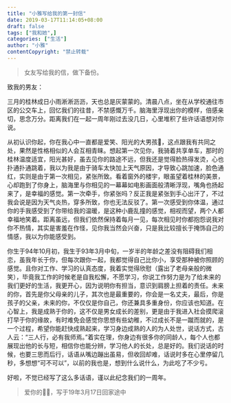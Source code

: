 ```yaml
---
title: "小雅写给我的第一封信"
date: 2019-03-17T11:14:05+08:00
draft: false
tags: ["我和她",]
categories: ["生活"]
author: "小雅"
contentCopyright: "禁止转载"
---
```


> 女友写给我的信，做下备份。

致我的男友：

​三月的桂林成日小雨淅淅沥沥，天也总是灰蒙蒙的。清晨八点，坐在从学校通往市区的公交车上，回忆我们的往昔，不禁感慨万千。脑海里浮现出你的模样，倍感亲切，思念万分。距离我们在一起一周年刚过去没几日，心里堆积了些许话语想对你说。

​从初认识你起，你在我心中一直都是爱笑、阳光的大男孩👦，这点跟我有共同之处，果然是性格相似的人会互相青睐。想起第一次见你，我骑着共享单车，那时的桂林温度适宜，阳光甚好，虽去见你的路途不远，但我还是觉得脸热得发烫，心也扑通扑通跳着，我以为我是由于骑车太快加上天气原因，才导致心跳加速，脸色通红，实则是由于第一次相见，紧张所致。看着窗外的楼宇，眼虽望着桂林的美景，心却跑到了你身上，脑海里与你相见的一幕幕如电影画面般清晰浮现，嘴角也扬起来了，是幸福的感觉。第一次牵手，你紧张吗？反正我是紧张到手心出汗了，不过我会说是因为天气炎热，穿多所致，你也无法反驳了。第一次感受到你体温，通过你的手我感受到了你带给我的温暖，是这种小鹿乱撞的感觉，相视而望，两个人都幸福地笑着。距离虽远，但我们依然保持着每月一见，每次相见时你都抱怨说我对你不热情，其实是害羞在作怪，见你我当然会兴奋，只是我比较擅长于掩饰自己的情感，我以为你能感受到。

​你生于94年10月初，我生于93年3月中旬，一岁半的年龄之差没有阻碍我们相恋，虽我年长于你，但每次跟你一起，我都觉得自己比你小，享受那种被你照顾的感觉。且你对工作、学习的认真态度，我着实觉得欣慰（露出了老母亲般的微笑），毕竟我工作的时候老是自我松懈，不愿学习，你说工作努力是为了给未来的我们更好的生活，我更开心，因为说明你有担当，意识到肩膀上担着的责任。未来的你，首先是你父母亲的儿子，其次也是最重要的，你会是一名丈夫，最后，你是孩子的父亲，未来的你，不仅仅是你自己，你还兼具多重身份，你应该也知道。在心智上，我是成熟于你的，这不仅是男女成长的差别，更是由于我进入社会摸爬滚打早于你的缘故，有时难免会感觉你思想有些幼稚，不过成长不是一蹴而就的，是一个过程，希望你能赶快成熟起来，学习身边成熟的人的为人处世，说话方式，古人云：“三人行，必有我师焉。”着实在理，你身边有很多你的同龄人，每个人也都展现出他的长与短，相信你也能分辨，学习他人的长处，总是好的。我们说话的时候，也要三思而后行，话语从嘴边蹦出虽易，但收回却难，话说时多在心里停留几秒，多想想“可不可以”，以前的我也是，想到什么说什么，为此吃了不少亏。

好啦，不觉已经写了这么多话语，谨以此纪念我们的一周年。

> 爱你的👧🏻，写于19年3月17日回家途中
